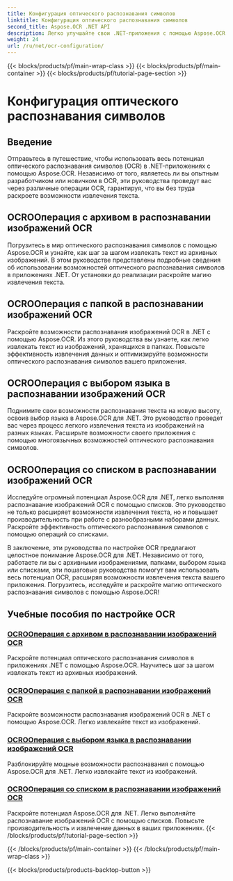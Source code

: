 ```yaml
---
title: Конфигурация оптического распознавания символов
linktitle: Конфигурация оптического распознавания символов
second_title: Aspose.OCR .NET API
description: Легко улучшайте свои .NET-приложения с помощью Aspose.OCR. Изучите руководства по настройке OCR, включая операции с архивом, папкой, выбором языка и списком.
weight: 24
url: /ru/net/ocr-configuration/
---
```


{{< blocks/products/pf/main-wrap-class >}}
{{< blocks/products/pf/main-container >}}
{{< blocks/products/pf/tutorial-page-section >}}

# Конфигурация оптического распознавания символов

## Введение

Отправьтесь в путешествие, чтобы использовать весь потенциал оптического распознавания символов (OCR) в .NET-приложениях с помощью Aspose.OCR. Независимо от того, являетесь ли вы опытным разработчиком или новичком в OCR, эти руководства проведут вас через различные операции OCR, гарантируя, что вы без труда раскроете возможности извлечения текста.

## OCROОперация с архивом в распознавании изображений OCR
Погрузитесь в мир оптического распознавания символов с помощью Aspose.OCR и узнайте, как шаг за шагом извлекать текст из архивных изображений. В этом руководстве представлены подробные сведения об использовании возможностей оптического распознавания символов в приложениях .NET. От установки до реализации раскройте магию извлечения текста.

## OCROОперация с папкой в распознавании изображений OCR
Раскройте возможности распознавания изображений OCR в .NET с помощью Aspose.OCR. Из этого руководства вы узнаете, как легко извлекать текст из изображений, хранящихся в папках. Повысьте эффективность извлечения данных и оптимизируйте возможности оптического распознавания символов вашего приложения.

## OCROОперация с выбором языка в распознавании изображений OCR
Поднимите свои возможности распознавания текста на новую высоту, освоив выбор языка в Aspose.OCR для .NET. Это руководство проведет вас через процесс легкого извлечения текста из изображений на разных языках. Расширьте возможности своего приложения с помощью многоязычных возможностей оптического распознавания символов.

## OCROОперация со списком в распознавании изображений OCR
Исследуйте огромный потенциал Aspose.OCR для .NET, легко выполняя распознавание изображений OCR с помощью списков. Это руководство не только расширяет возможности извлечения текста, но и повышает производительность при работе с разнообразными наборами данных. Раскройте эффективность оптического распознавания символов с помощью операций со списками.

В заключение, эти руководства по настройке OCR предлагают целостное понимание Aspose.OCR для .NET. Независимо от того, работаете ли вы с архивными изображениями, папками, выбором языка или списками, эти пошаговые руководства помогут вам использовать весь потенциал OCR, расширяя возможности извлечения текста вашего приложения. Погрузитесь, исследуйте и раскройте магию оптического распознавания символов с помощью Aspose.OCR!
## Учебные пособия по настройке OCR
### [OCROОперация с архивом в распознавании изображений OCR](./ocr-operation-with-archive/)
Раскройте потенциал оптического распознавания символов в приложениях .NET с помощью Aspose.OCR. Научитесь шаг за шагом извлекать текст из архивных изображений.
### [OCROОперация с папкой в распознавании изображений OCR](./ocr-operation-with-folder/)
Раскройте возможности распознавания изображений OCR в .NET с помощью Aspose.OCR. Легко извлекайте текст из изображений.
### [OCROОперация с выбором языка в распознавании изображений OCR](./ocr-operation-with-language-selection/)
Разблокируйте мощные возможности распознавания с помощью Aspose.OCR для .NET. Легко извлекайте текст из изображений.
### [OCROОперация со списком в распознавании изображений OCR](./ocr-operation-with-list/)
Раскройте потенциал Aspose.OCR для .NET. Легко выполняйте распознавание изображений OCR с помощью списков. Повысьте производительность и извлечение данных в ваших приложениях.
{{< /blocks/products/pf/tutorial-page-section >}}

{{< /blocks/products/pf/main-container >}}
{{< /blocks/products/pf/main-wrap-class >}}

{{< blocks/products/products-backtop-button >}}
